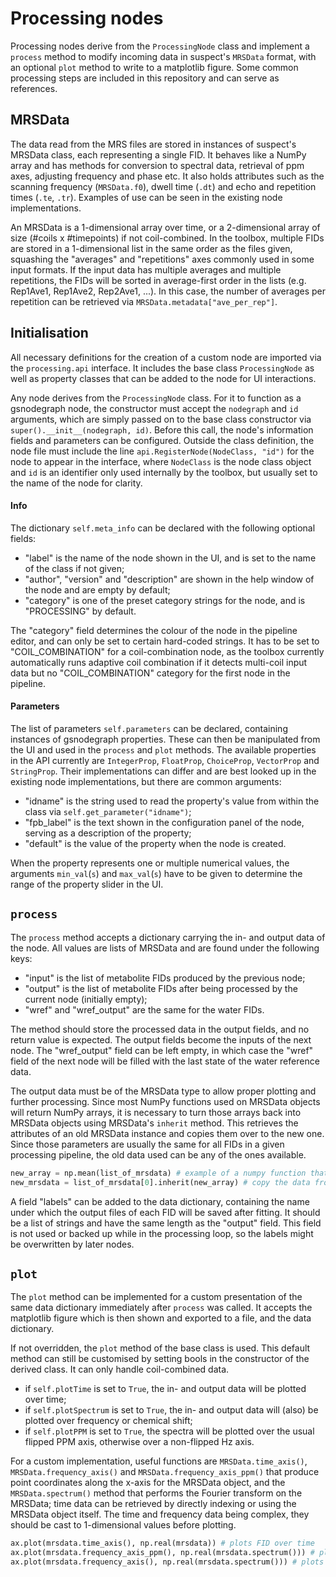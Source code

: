 # Processing nodes
Processing nodes derive from the `ProcessingNode` class and implement a `process` method to modify incoming data in suspect's `MRSData` format, with an optional `plot` method to write to a matplotlib figure. Some common processing steps are included in this repository and can serve as references.

## MRSData
The data read from the MRS files are stored in instances of suspect's MRSData class, each representing a single FID. It behaves like a NumPy array and has methods for conversion to spectral data, retrieval of ppm axes, adjusting frequency and phase etc. It also holds attributes such as the scanning frequency (`MRSData.f0`), dwell time (`.dt`) and echo and repetition times (`.te`, `.tr`). Examples of use can be seen in the existing node implementations.

An MRSData is a 1-dimensional array over time, or a 2-dimensional array of size (#coils x #timepoints) if not coil-combined. In the toolbox, multiple FIDs are stored in a 1-dimensional list in the same order as the files given, squashing the "averages" and "repetitions" axes commonly used in some input formats. If the input data has multiple averages and multiple repetitions, the FIDs will be sorted in average-first order in the lists (e.g. Rep1Ave1, Rep1Ave2, Rep2Ave1, ...). In this case, the number of averages per repetition can be retrieved via `MRSData.metadata["ave_per_rep"]`.

## Initialisation
All necessary definitions for the creation of a custom node are imported via the `processing.api` interface. It includes the base class `ProcessingNode` as well as property classes that can be added to the node for UI interactions.

Any node derives from the `ProcessingNode` class. For it to function as a gsnodegraph node, the constructor must accept the `nodegraph` and `id` arguments, which are simply passed on to the base class constructor via `super().__init__(nodegraph, id)`. Before this call, the node's information fields and parameters can be configured. Outside the class definition, the node file must include the line `api.RegisterNode(NodeClass, "id")` for the node to appear in the interface, where `NodeClass` is the node class object and `id` is an identifier only used internally by the toolbox, but usually set to the name of the node for clarity.

#### Info
The dictionary `self.meta_info` can be declared with the following optional fields:
- "label" is the name of the node shown in the UI, and is set to the name of the class if not given;
- "author", "version" and "description" are shown in the help window of the node and are empty by default;
- "category" is one of the preset category strings for the node, and is "PROCESSING" by default.

The "category" field determines the colour of the node in the pipeline editor, and can only be set to certain hard-coded strings. It has to be set to "COIL_COMBINATION" for a coil-combination node, as the toolbox currently automatically runs adaptive coil combination if it detects multi-coil input data but no "COIL_COMBINATION" category for the first node in the pipeline.

#### Parameters
The list of parameters `self.parameters` can be declared, containing instances of gsnodegraph properties. These can then be manipulated from the UI and used in the `process` and `plot` methods. The available properties in the API currently are `IntegerProp`, `FloatProp`, `ChoiceProp`, `VectorProp` and `StringProp`. Their implementations can differ and are best looked up in the existing node implementations, but there are common arguments:
- "idname" is the string used to read the property's value from within the class via `self.get_parameter("idname")`;
- "fpb_label" is the text shown in the configuration panel of the node, serving as a description of the property;
- "default" is the value of the property when the node is created.

When the property represents one or multiple numerical values, the arguments `min_val`(`s`) and `max_val`(`s`) have to be given to determine the range of the property slider in the UI.

## `process`
The `process` method accepts a dictionary carrying the in- and output data of the node. All values are lists of MRSData and are found under the following keys:
- "input" is the list of metabolite FIDs produced by the previous node;
- "output" is the list of metabolite FIDs after being processed by the current node (initially empty);
- "wref" and "wref_output" are the same for the water FIDs.

The method should store the processed data in the output fields, and no return value is expected. The output fields become the inputs of the next node. The "wref_output" field can be left empty, in which case the "wref" field of the next node will be filled with the last state of the water reference data.

The output data must be of the MRSData type to allow proper plotting and further processing. Since most NumPy functions used on MRSData objects will return NumPy arrays, it is necessary to turn those arrays back into MRSData objects using MRSData's `inherit` method. This retrieves the attributes of an old MRSData instance and copies them over to the new one. Since those parameters are usually the same for all FIDs in a given processing pipeline, the old data used can be any of the ones available.
```python
new_array = np.mean(list_of_mrsdata) # example of a numpy function that returns an array
new_mrsdata = list_of_mrsdata[0].inherit(new_array) # copy the data from any (the first) old instance to create a new one
```

A field "labels" can be added to the data dictionary, containing the name under which the output files of each FID will be saved after fitting. It should be a list of strings and have the same length as the "output" field. This field is not used or backed up while in the processing loop, so the labels might be overwritten by later nodes.

## `plot`
The `plot` method can be implemented for a custom presentation of the same data dictionary immediately after `process` was called. It accepts the matplotlib figure which is then shown and exported to a file, and the data dictionary.

If not overridden, the `plot` method of the base class is used. This default method can still be customised by setting bools in the constructor of the derived class. It can only handle coil-combined data.
- if `self.plotTime` is set to `True`, the in- and output data will be plotted over time;
- if `self.plotSpectrum` is set to `True`, the in- and output data will (also) be plotted over frequency or chemical shift;
- if `self.plotPPM` is set to `True`, the spectra will be plotted over the usual flipped PPM axis, otherwise over a non-flipped Hz axis.

For a custom implementation, useful functions are `MRSData.time_axis()`, `MRSData.frequency_axis()` and `MRSData.frequency_axis_ppm()` that produce point coordinates along the x-axis for the MRSData object, and the `MRSData.spectrum()` method that performs the Fourier transform on the MRSData; time data can be retrieved by directly indexing or using the MRSData object itself. The time and frequency data being complex, they should be cast to 1-dimensional values before plotting.
```python
ax.plot(mrsdata.time_axis(), np.real(mrsdata)) # plots FID over time
ax.plot(mrsdata.frequency_axis_ppm(), np.real(mrsdata.spectrum())) # plots spectrum over flipped PPM
ax.plot(mrsdata.frequency_axis(), np.real(mrsdata.spectrum())) # plots spectrum over Hz
```
